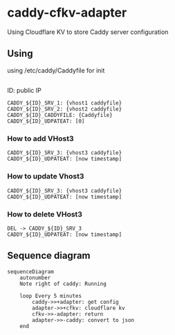 # caddy-cfkv-adapter
Using Cloudflare KV to store Caddy server configuration


## Using

using /etc/caddy/Caddyfile for init

## 

ID: public IP

```
CADDY_${ID}_SRV_1: {vhost1 caddyfile} 
CADDY_${ID}_SRV_2: {vhost2 caddyfile}
CADDY_${ID}_CADDYFILE: {Caddyfile}
CADDY_${ID}_UDPATEAT: [0]
```

### How to add VHost3

```
CADDY_${ID}_SRV_3: {vhost3 caddyfile}
CADDY_${ID}_UDPATEAT: [now timestamp]
```

### How to update Vhost3

```
CADDY_${ID}_SRV_3: {vhost3 caddyfile}
CADDY_${ID}_UDPATEAT: [now timestamp]
```

### How to delete VHost3

```
DEL -> CADDY_${ID}_SRV_3
CADDY_${ID}_UDPATEAT: [now timestamp]
```

## Sequence diagram

```mermaid
sequenceDiagram
    autonumber
    Note right of caddy: Running

    loop Every 5 minutes
        caddy->>+adapter: get config
        adapter->>+cfkv: cloudflare kv
        cfkv->>-adapter: return
        adapter->>-caddy: convert to json
    end
```
